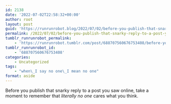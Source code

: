 ```yaml
---
id: 2138
date: '2022-07-02T22:58:32+00:00'
author: root
layout: post
guid: 'https://runrunrobot.blog/2022/07/02/before-you-publish-that-snarky-reply-to-a-post-you/'
permalink: /2022/07/02/before-you-publish-that-snarky-reply-to-a-post-you/
tumblr_runrunrobot_permalink:
    - 'https://runrunrobot.tumblr.com/post/688707560676753408/before-you-publish-that-snarky-reply-to-a-post-you'
tumblr_runrunrobot_id:
    - '688707560676753408'
categories:
    - Uncategorized
tags:
    - "when\_I say no one\_I mean no one"
format: aside
---
```


Before you publish that snarky reply to a post you saw online, take a moment to remember that *literally no one* cares what you think.